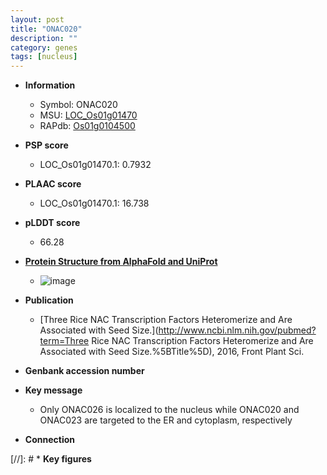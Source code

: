 ```yaml
---
layout: post
title: "ONAC020"
description: ""
category: genes
tags: [nucleus]
---
```


* **Information**  
    + Symbol: ONAC020  
    + MSU: [LOC_Os01g01470](http://rice.plantbiology.msu.edu/cgi-bin/ORF_infopage.cgi?orf=LOC_Os01g01470)  
    + RAPdb: [Os01g0104500](http://rapdb.dna.affrc.go.jp/viewer/gbrowse_details/irgsp1?name=Os01g0104500)  

* **PSP score**  
    + LOC_Os01g01470.1: 0.7932 

* **PLAAC score**  
    + LOC_Os01g01470.1: 16.738 

* **pLDDT score**
    + 66.28

* **[Protein Structure from AlphaFold and UniProt](https://www.uniprot.org/uniprotkb/Q9FTY0/entry#structure)**
    + ![image](https://ricepsp.github.io/images/Q9/AF-Q9FTY0-F1.png)

* **Publication**  
    + [Three Rice NAC Transcription Factors Heteromerize and Are Associated with Seed Size.](http://www.ncbi.nlm.nih.gov/pubmed?term=Three Rice NAC Transcription Factors Heteromerize and Are Associated with Seed Size.%5BTitle%5D), 2016, Front Plant Sci.

* **Genbank accession number**  

* **Key message**  
    + Only ONAC026 is localized to the nucleus while ONAC020 and ONAC023 are targeted to the ER and cytoplasm, respectively

* **Connection**  

[//]: # * **Key figures**  


